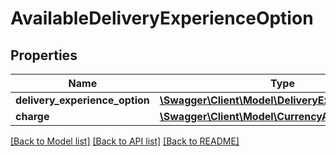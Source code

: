 # AvailableDeliveryExperienceOption

## Properties
Name | Type | Description | Notes
------------ | ------------- | ------------- | -------------
**delivery_experience_option** | [**\Swagger\Client\Model\DeliveryExperienceOption**](DeliveryExperienceOption.md) |  | 
**charge** | [**\Swagger\Client\Model\CurrencyAmount**](CurrencyAmount.md) |  | 

[[Back to Model list]](../README.md#documentation-for-models) [[Back to API list]](../README.md#documentation-for-api-endpoints) [[Back to README]](../README.md)


